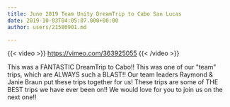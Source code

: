 ```yaml
---
title: June 2019 Team Unity DreamTrip to Cabo San Lucas
date: 2019-10-03T04:05:07.000+00:00
author: users/21580901.md

---
```

{{< video >}} https://vimeo.com/363925055 {{< /video >}}

This was a FANTASTIC DreamTrip to Cabo!!  This was one of our "team" trips, which are ALWAYS such a BLAST!!  Our team leaders Raymond & Janie Braun put these trips together for us!  These trips are some of THE BEST trips we have ever been on!!  We would love for you to join us on the next one!!
